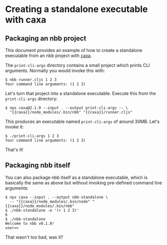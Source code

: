 # Creating a standalone executable with caxa

## Packaging an nbb project

This document provides an example of how to create a standalone executable from
an nbb project with [caxa](https://github.com/leafac/caxa).

The `print-cli-args` directory contains a small project which prints CLI
arguments. Normally you would invoke this with:

```
$ nbb runner.cljs 1 2 3
Your command line arguments: (1 2 3)
```

Let's turn that project into a standalone executable. Execute this from the
`print-cli-args` directory:

```
$ npx caxa@2.1.0 --input . --output print-cli-args -- \
  "{{caxa}}/node_modules/.bin/nbb" "{{caxa}}/runner.cljs"
```

This produces an executable named `print-cli-args` of around 30MB. Let's invoke it:

```
$ ./print-cli-args 1 2 3
Your command line arguments: (1 2 3)
```

That's it!

## Packaging nbb itself

You can also package nbb itself as a standalone executable, which is basically
the same as above but without invoking pre-defined command line arguments:

```
$ npx caxa --input . --output nbb-standalone \
  -- "{{caxa}}/node_modules/.bin/node" "{{caxa}}/node_modules/.bin/nbb"
$ ./nbb-standalone -e '(+ 1 2 3)'
6
$ ./nbb-standalone
Welcome to nbb v0.1.8!
user=>
```

That wasn't too bad, was it?
